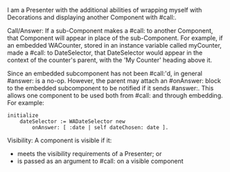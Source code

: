 I am a Presenter with the additional abilities of wrapping myself with Decorations and displaying another Component with #call:.
		
Call/Answer:
If a sub-Component makes a #call: to another Component, that Component will appear in place of the sub-Component.  For example, if an embedded WACounter, stored in an instance variable called myCounter, made a #call: to DateSelector, that DateSelector would appear in the context of the counter's parent, with the 'My Counter' heading above it.

Since an embedded subcomponent has not been #call:'d, in general #answer: is a no-op.  However, the parent may attach an #onAnswer: block to the embedded subcomponent to be notified if it sends #answer:. This allows one component to be used both from #call: and through embedding. For example:

	initialize
		dateSelector := WADateSelector new 
			onAnswer: [ :date | self dateChosen: date ].
			
Visibility:
A component is visible if it:
- meets the visibility requirements of a Presenter; or
- is passed as an argument to #call: on a visible component